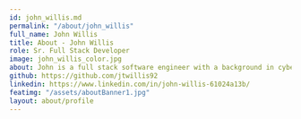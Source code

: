 ```yaml
---
id: john_willis.md
permalink: "/about/john_willis"
full_name: John Willis
title: About - John Willis
role: Sr. Full Stack Developer
image: john_willis_color.jpg
about: John is a full stack software engineer with a background in cybersecurity and web development. He holds degrees in Mechanical Engineering and Computer Information Technology. John is driven by improvement and seeks to grow himself and his team as much as possible. His current areas of interest are Big Data, Distributed Computing and Applied Cryptography. When away from the keyboard, John enjoys spending time with his family, working on cars and doing home improvement.
github: https://github.com/jtwillis92
linkedin: https://www.linkedin.com/in/john-willis-61024a13b/
featimg: "/assets/aboutBanner1.jpg"
layout: about/profile
---
```


